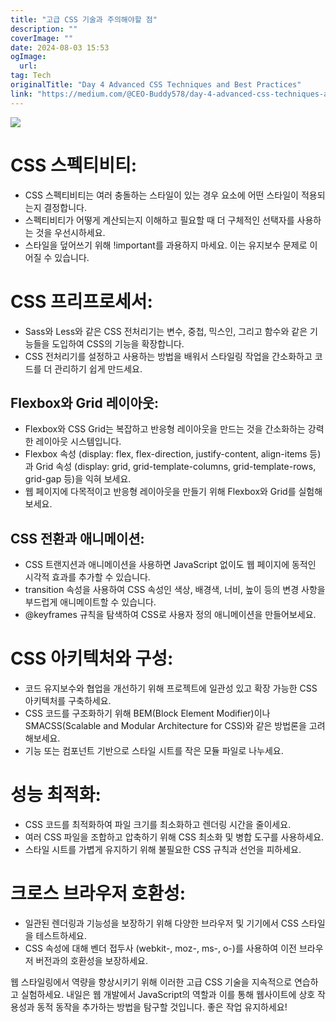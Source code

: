 ```yaml
---
title: "고급 CSS 기술과 주의해야할 점"
description: ""
coverImage: ""
date: 2024-08-03 15:53
ogImage: 
  url: 
tag: Tech
originalTitle: "Day 4 Advanced CSS Techniques and Best Practices"
link: "https://medium.com/@CEO-Buddy578/day-4-advanced-css-techniques-and-best-practices-cff03039f866"
---
```




<img src="/assets/img/Day4AdvancedCSSTechniquesandBestPractices_0.png" />

# CSS 스펙티비티:

- CSS 스펙티비티는 여러 충돌하는 스타일이 있는 경우 요소에 어떤 스타일이 적용되는지 결정합니다.
- 스펙티비티가 어떻게 계산되는지 이해하고 필요할 때 더 구체적인 선택자를 사용하는 것을 우선시하세요.
- 스타일을 덮어쓰기 위해 !important를 과용하지 마세요. 이는 유지보수 문제로 이어질 수 있습니다.

# CSS 프리프로세서:

<div class="content-ad"></div>

- Sass와 Less와 같은 CSS 전처리기는 변수, 중첩, 믹스인, 그리고 함수와 같은 기능들을 도입하여 CSS의 기능을 확장합니다.
- CSS 전처리기를 설정하고 사용하는 방법을 배워서 스타일링 작업을 간소화하고 코드를 더 관리하기 쉽게 만드세요.

## Flexbox와 Grid 레이아웃:

- Flexbox와 CSS Grid는 복잡하고 반응형 레이아웃을 만드는 것을 간소화하는 강력한 레이아웃 시스템입니다.
- Flexbox 속성 (display: flex, flex-direction, justify-content, align-items 등)과 Grid 속성 (display: grid, grid-template-columns, grid-template-rows, grid-gap 등)을 익혀 보세요.
- 웹 페이지에 다목적이고 반응형 레이아웃을 만들기 위해 Flexbox와 Grid를 실험해 보세요.

## CSS 전환과 애니메이션:

<div class="content-ad"></div>

- CSS 트랜지션과 애니메이션을 사용하면 JavaScript 없이도 웹 페이지에 동적인 시각적 효과를 추가할 수 있습니다.
- transition 속성을 사용하여 CSS 속성인 색상, 배경색, 너비, 높이 등의 변경 사항을 부드럽게 애니메이트할 수 있습니다.
- @keyframes 규칙을 탐색하여 CSS로 사용자 정의 애니메이션을 만들어보세요.

# CSS 아키텍처와 구성:

- 코드 유지보수와 협업을 개선하기 위해 프로젝트에 일관성 있고 확장 가능한 CSS 아키텍처를 구축하세요.
- CSS 코드를 구조화하기 위해 BEM(Block Element Modifier)이나 SMACSS(Scalable and Modular Architecture for CSS)와 같은 방법론을 고려해보세요.
- 기능 또는 컴포넌트 기반으로 스타일 시트를 작은 모듈 파일로 나누세요.

# 성능 최적화:

<div class="content-ad"></div>

- CSS 코드를 최적화하여 파일 크기를 최소화하고 렌더링 시간을 줄이세요.
- 여러 CSS 파일을 조합하고 압축하기 위해 CSS 최소화 및 병합 도구를 사용하세요.
- 스타일 시트를 가볍게 유지하기 위해 불필요한 CSS 규칙과 선언을 피하세요.

# 크로스 브라우저 호환성:

- 일관된 렌더링과 기능성을 보장하기 위해 다양한 브라우저 및 기기에서 CSS 스타일을 테스트하세요.
- CSS 속성에 대해 벤더 접두사 (webkit-, moz-, ms-, o-)를 사용하여 이전 브라우저 버전과의 호환성을 보장하세요.

웹 스타일링에서 역량을 향상시키기 위해 이러한 고급 CSS 기술을 지속적으로 연습하고 실험하세요. 내일은 웹 개발에서 JavaScript의 역할과 이를 통해 웹사이트에 상호 작용성과 동적 동작을 추가하는 방법을 탐구할 것입니다. 좋은 작업 유지하세요!
